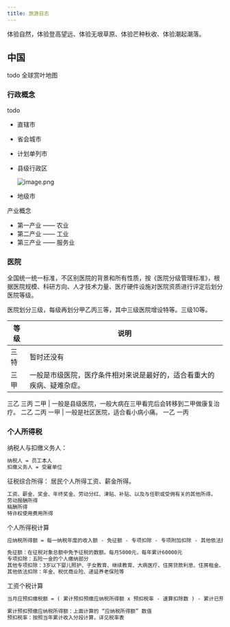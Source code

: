 ```yaml
---
title: 旅游日志
---
```


<disclaimer/>

体验自然，体验登高望远、体验无垠草原、体验芒种秋收、体验潮起潮落。

## 中国

todo 全球赏叶地图

### 行政概念

todo

+ 直辖市
+ 省会城市
+ 计划单列市
+ 县级行政区

    ![image.png](https://s2.loli.net/2023/12/13/cz5NQoUYgwqhCfZ.png)

+ 地级市

产业概念

+ 第一产业 —— 农业
+ 第二产业 —— 工业
+ 第三产业 —— 服务业

### 医院

全国统一统一标准，不区别医院的背景和所有性质，按《医院分级管理标准》，根据医院规模、科研方向、人才技术力量、医疗硬件设施对医院资质进行评定后划分医院等级。

医院划分三级，每级再划分甲乙丙三等，其中三级医院增设特等。三级10等。

等级 | 说明
--- | ---
三特 | 暂时还没有
三甲 | 一般是市级医院，医疗条件相对来说是最好的，适合看重大的疾病、疑难杂症。
三乙
三丙
二甲 | 一般是县级医院，一般大病在三甲看完后会转移到二甲做康复治疗。
二乙
二丙
一甲 | 一般是社区医院，适合看小病小痛。
一乙
一丙

### 个人所得税

纳税人与扣缴义务人：

```txt
纳税人 = 员工本人
扣缴义务人 = 受雇单位
```

征税综合所得： 居民个人所得工资、薪金所得。

```txt
工资、薪金、奖金、年终奖金、劳动分红、津贴、补贴、以及与任职或受佣有关的其他所得。
劳动报酬所得
稿酬所得
特许权使用费用所得
```

个人所得税计算

```txt
应纳税所得额 = 每一纳税年度的收入额 - 免征额 - 专项扣除 - 专项附加扣除 - 其他依法扣除

免征额：在征税对象总额中免予征税的数额。每月5000元，每年累计60000元
专项扣除：五险一金的个人缴纳部分
其他专项扣除：3岁以下婴儿照护、子女教育、继续教育、大病医疗、住房贷款利息、住房租金、赡养老人
其他依法扣除：年金、税优商业险、递延养老保险等
```

工资个税计算

```txt
当月应预扣缴税额 = ( 累计预扣预缴应纳税所得额 x 预扣税率 - 速算扣除数 ) - 累计已预扣预缴税额

累计预扣预缴应纳税所得额：上面计算的 “应纳税所得额” 数值
预扣税率：按照当年累计收入分段计算，详见税率表
```
